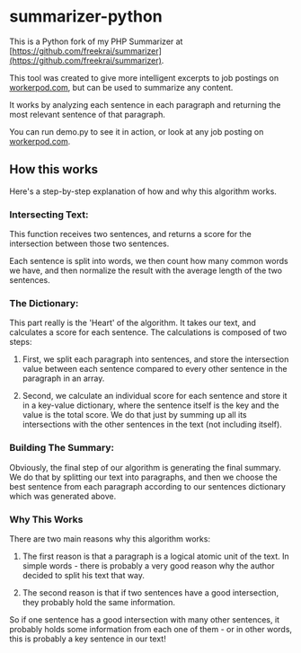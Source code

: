 summarizer-python
=================

This is a Python fork of my PHP Summarizer at [https://github.com/freekrai/summarizer](https://github.com/freekrai/summarizer).


This tool was created to give more intelligent excerpts to job postings on [workerpod.com](http://workerpod.com), but can be used to summarize any content.

It works by analyzing each sentence in each paragraph and returning the most relevant sentence of that paragraph.

You can run demo.py to see it in action, or look at any job posting on [workerpod.com](http://workerpod.com).

## How this works

Here's a step-by-step explanation of how and why this algorithm works.

### Intersecting Text:

This function receives two sentences, and returns a score for the intersection between those two sentences.

Each sentence is split into words, we then count how many common words we have, and then normalize the result with the average length of the two sentences.

### The Dictionary:

This part really is the 'Heart' of the algorithm. It takes our text, and calculates a score for each sentence. The calculations is composed of two steps:

1. First, we split each paragraph into sentences, and store the intersection value between each sentence compared to every other sentence in the paragraph in an array.

2. Second, we calculate an individual score for each sentence and store it in a key-value dictionary, where the sentence itself is the key and the value is the total score. We do that just by summing up all its intersections with the other sentences in the text (not including itself).

### Building The Summary:

Obviously, the final step of our algorithm is generating the final summary. We do that by splitting our text into paragraphs, and then we choose the best sentence from each paragraph according to our sentences dictionary which was generated above.

### Why This Works

There are two main reasons why this algorithm works: 

1. The first reason is that a paragraph is a logical atomic unit of the text. In simple words - there is probably a very good reason why the author decided to split his text that way.

2. The second reason is that if two sentences have a good intersection, they probably hold the same information. 

So if one sentence has a good intersection with many other sentences, it probably holds some information from each one of them - or in other words, this is probably a key sentence in our text!
